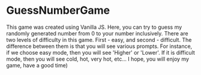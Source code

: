 # GuessNumberGame

This game was created using Vanilla JS. Here, you can try to guess my randomly generated number from 0 to your number inclusively. There are two levels of difficulty in this game. First - easy, and second - difficult. The difference between them is that you will see various prompts. For instance, if we choose easy mode, then you will see 'Higher' or 'Lower'. If it is difficult mode, then you will see cold, hot, very hot, etc... I hope, you will enjoy my game, have a good time)
